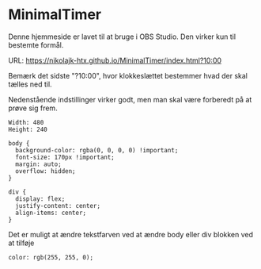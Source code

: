 # MinimalTimer
Denne hjemmeside er lavet til at bruge i OBS Studio. Den virker kun til bestemte formål.

URL: https://nikolajk-htx.github.io/MinimalTimer/index.html?10:00

Bemærk det sidste "?10:00", hvor klokkeslættet bestemmer hvad der skal tælles ned til. 

Nedenstående indstillinger virker godt, men man skal være forberedt på at prøve sig frem.
```
Width: 480
Height: 240
```

```
body { 
  background-color: rgba(0, 0, 0, 0) !important;
  font-size: 170px !important;
  margin: auto;
  overflow: hidden; 
}

div {
  display: flex;
  justify-content: center;
  align-items: center;
}
```

Det er muligt at ændre tekstfarven ved at ændre body eller div blokken ved at tilføje
```
color: rgb(255, 255, 0);
```
